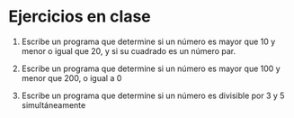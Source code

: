 # Ejercicios en clase

1. Escribe un programa que determine si un número es mayor que 10 y menor o igual que 20, y si su cuadrado es un número par.

2. Escribe un programa que determine si un número es mayor que 100 y menor que 200, o igual a 0

3. Escribe un programa que determine si un número es divisible por 3 y 5 simultáneamente
